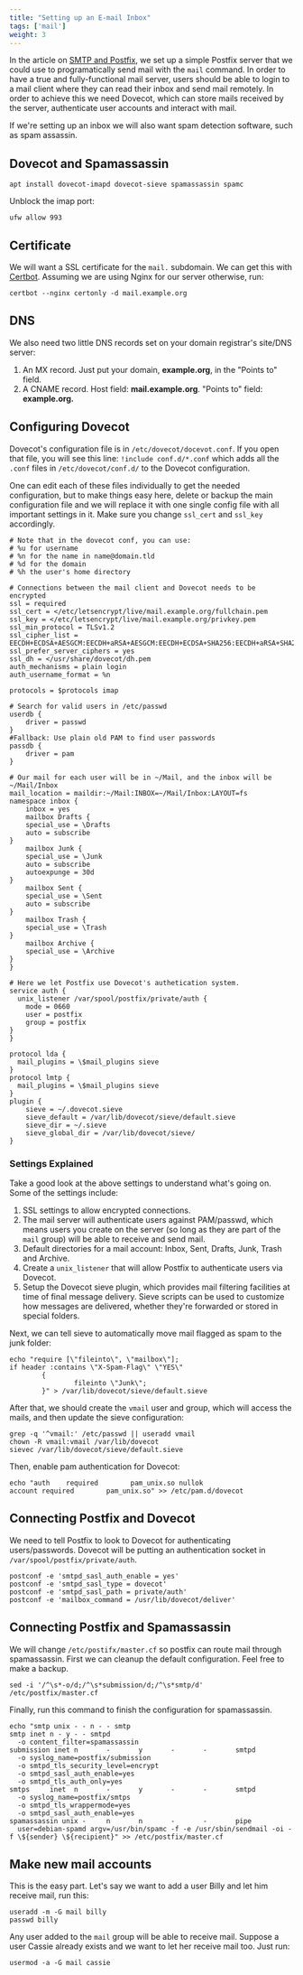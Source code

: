 ```yaml
---
title: "Setting up an E-mail Inbox"
tags: ['mail']
weight: 3
---
```

In the article on [SMTP and Postfix](/mail/smtp), we set up a simple
Postfix server that we could use to programatically send mail with the
`mail` command. In order to have a true and fully-functional mail
server, users should be able to login to a mail client where they
can read their inbox and send mail remotely. In order to achieve this we need Dovecot,
which can store mails received by the server,
authenticate user accounts and interact with mail.

If we're setting up an inbox we will also want spam detection software, such
as spam assassin.

## Dovecot and Spamassassin

    apt install dovecot-imapd dovecot-sieve spamassassin spamc

Unblock the imap port:

    ufw allow 993

## Certificate

We will want a SSL certificate for the `mail.` subdomain. We can get
this with [Certbot](/basic/certbot/). Assuming we are using Nginx for our
server otherwise, run:

    certbot --nginx certonly -d mail.example.org

## DNS

We also need two little DNS records set on your domain registrar's site/DNS server:

1. An MX record. Just put your domain, **example.org**, in the "Points to" field.
2. A CNAME record. Host field: **mail.example.org**. "Points to" field: **example.org.**

## Configuring Dovecot

Dovecot\'s configuration file is in `/etc/dovecot/docevot.conf`. If you
open that file, you will see this line: `!include conf.d/*.conf` which adds
all the `.conf` files in `/etc/dovecot/conf.d/` to the Dovecot
configuration.

One can edit each of these files individually to get the needed
configuration, but to make things easy here, delete or backup the main
configuration file and we will replace it with one single config file
with all important settings in it. Make sure you change `ssl_cert`
and `ssl_key` accordingly.

``` wide
# Note that in the dovecot conf, you can use:
# %u for username
# %n for the name in name@domain.tld
# %d for the domain
# %h the user's home directory

# Connections between the mail client and Dovecot needs to be encrypted
ssl = required
ssl_cert = </etc/letsencrypt/live/mail.example.org/fullchain.pem
ssl_key = </etc/letsencrypt/live/mail.example.org/privkey.pem
ssl_min_protocol = TLSv1.2
ssl_cipher_list = EECDH+ECDSA+AESGCM:EECDH+aRSA+AESGCM:EECDH+ECDSA+SHA256:EECDH+aRSA+SHA256:EECDH+ECDSA+SHA384:EECDH+ECDSA+SHA256:EECDH+aRSA+SHA384:EDH+aRSA+AESGCM:EDH+aRSA+SHA256:EDH+aRSA:EECDH:!aNULL:!eNULL:!MEDIUM:!LOW:!3DES:!MD5:!EXP:!PSK:!SRP:!DSS:!RC4:!SEED
ssl_prefer_server_ciphers = yes
ssl_dh = </usr/share/dovecot/dh.pem
auth_mechanisms = plain login
auth_username_format = %n

protocols = $protocols imap

# Search for valid users in /etc/passwd
userdb {
    driver = passwd
}
#Fallback: Use plain old PAM to find user passwords
passdb {
    driver = pam
}

# Our mail for each user will be in ~/Mail, and the inbox will be ~/Mail/Inbox
mail_location = maildir:~/Mail:INBOX=~/Mail/Inbox:LAYOUT=fs
namespace inbox {
    inbox = yes
    mailbox Drafts {
    special_use = \Drafts
    auto = subscribe
}
    mailbox Junk {
    special_use = \Junk
    auto = subscribe
    autoexpunge = 30d
}
    mailbox Sent {
    special_use = \Sent
    auto = subscribe
}
    mailbox Trash {
    special_use = \Trash
}
    mailbox Archive {
    special_use = \Archive
}
}

# Here we let Postfix use Dovecot's authetication system.
service auth {
  unix_listener /var/spool/postfix/private/auth {
    mode = 0660
    user = postfix
    group = postfix
}
}

protocol lda {
  mail_plugins = \$mail_plugins sieve
}
protocol lmtp {
  mail_plugins = \$mail_plugins sieve
}
plugin {
	sieve = ~/.dovecot.sieve
	sieve_default = /var/lib/dovecot/sieve/default.sieve
	sieve_dir = ~/.sieve
	sieve_global_dir = /var/lib/dovecot/sieve/
}
```

### Settings Explained

Take a good look at the above settings to understand what\'s going on. Some of
the settings include:

1.  SSL settings to allow encrypted connections.
2.  The mail server will authenticate users against PAM/passwd, which
     means users you create on the server (so long as they are part of
        the `mail` group) will be able to receive and send mail.
3.  Default directories for a mail account: Inbox, Sent, Drafts, Junk,
    Trash and Archive.
4.  Create a `unix_listener` that will allow Postfix to authenticate
    users via Dovecot.
5.  Setup the Dovecot sieve plugin, which provides mail filtering facilities
    at time of final message delivery. Sieve scripts can be used to
    customize how messages are delivered, whether they're forwarded
    or stored in special folders.

Next, we can tell sieve to automatically move mail flagged as spam to
the junk folder:

    echo "require [\"fileinto\", \"mailbox\"];
    if header :contains \"X-Spam-Flag\" \"YES\"
            {
                    fileinto \"Junk\";
            }" > /var/lib/dovecot/sieve/default.sieve

After that, we should create the `vmail` user and group, which will
access the mails, and then update the sieve configuration:

    grep -q '^vmail:' /etc/passwd || useradd vmail
    chown -R vmail:vmail /var/lib/dovecot
    sievec /var/lib/dovecot/sieve/default.sieve

Then, enable pam authentication for Dovecot:

    echo "auth    required        pam_unix.so nullok
    account required        pam_unix.so" >> /etc/pam.d/dovecot

## Connecting Postfix and Dovecot

We need to tell Postfix to look to Dovecot for authenticating users/passwords.
Dovecot will be putting an authentication socket in `/var/spool/postfix/private/auth`.

    postconf -e 'smtpd_sasl_auth_enable = yes'
    postconf -e 'smtpd_sasl_type = dovecot'
    postconf -e 'smtpd_sasl_path = private/auth'
    postconf -e 'mailbox_command = /usr/lib/dovecot/deliver'

## Connecting Postfix and Spamassassin

We will change `/etc/postifx/master.cf` so postfix can route mail through spamassassin. First
we can cleanup the default configuration. Feel free to make a backup.

    sed -i '/^\s*-o/d;/^\s*submission/d;/^\s*smtp/d' /etc/postfix/master.cf

Finally, run this command to finish the configuration for spamassassin.

    echo "smtp unix - - n - - smtp
    smtp inet n - y - - smtpd
      -o content_filter=spamassassin
    submission inet n       -       y       -       -       smtpd
      -o syslog_name=postfix/submission
      -o smtpd_tls_security_level=encrypt
      -o smtpd_sasl_auth_enable=yes
      -o smtpd_tls_auth_only=yes
    smtps     inet  n       -       y       -       -       smtpd
      -o syslog_name=postfix/smtps
      -o smtpd_tls_wrappermode=yes
      -o smtpd_sasl_auth_enable=yes
    spamassassin unix -     n       n       -       -       pipe
      user=debian-spamd argv=/usr/bin/spamc -f -e /usr/sbin/sendmail -oi -f \${sender} \${recipient}" >> /etc/postfix/master.cf

## Make new mail accounts

This is the easy part. Let's say we want to add a user Billy and let him
receive mail, run this:

    useradd -m -G mail billy
    passwd billy

Any user added to the `mail` group will be able to receive mail. Suppose a user
Cassie already exists and we want to let her receive mail too. Just run:

    usermod -a -G mail cassie

